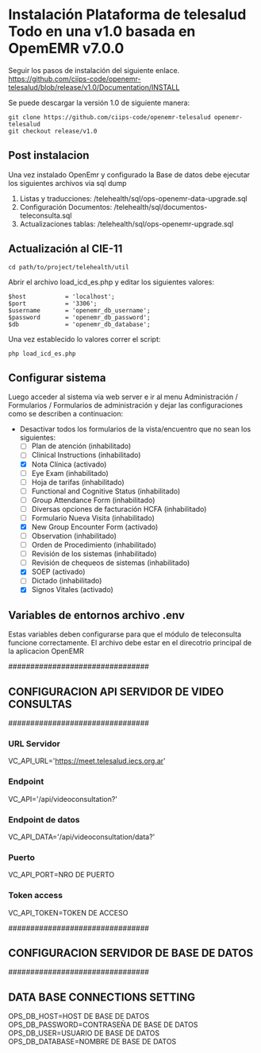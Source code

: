# Instalación Plataforma de telesalud Todo en una v1.0 basada en OpemEMR  v7.0.0 

Seguir los pasos de instalación del siguiente enlace. https://github.com/ciips-code/openemr-telesalud/blob/release/v1.0/Documentation/INSTALL

Se puede descargar la versión 1.0 de siguiente manera:
```
git clone https://github.com/ciips-code/openemr-telesalud openemr-telesalud
git checkout release/v1.0
```

## Post instalacion 
Una vez instalado OpenEmr y configurado la Base de datos debe ejecutar los siguientes archivos via sql dump
1. Listas y traducciones: /telehealth/sql/ops-openemr-data-upgrade.sql
1. Configuración Documentos: /telehealth/sql/documentos-teleconsulta.sql
1. Actualizaciones tablas: /telehealth/sql/ops-openemr-upgrade.sql


## Actualización al CIE-11
```
cd path/to/project/telehealth/util
```
Abrir el archivo load_icd_es.php y editar los siguientes valores:
```
$host           = 'localhost';
$port           = '3306';
$username       = 'openemr_db_username';
$password       = 'openemr_db_password';
$db             = 'openemr_db_database';
```

Una vez establecido lo valores correr el script:
```
php load_icd_es.php
```


## Configurar sistema
Luego acceder al sistema via web server e ir al menu Administración / Formularios / Formularios de administración y dejar las configuraciones  como se describen a continuacion: 
- Desactivar todos los formularios de la vista/encuentro que no sean los siguientes:
    - [ ] Plan de atención	    (inhabilitado)	
    - [ ] Clinical Instructions	(inhabilitado)
    - [X] Nota Clínica	        (activado) 
    - [ ] Eye Exam	            (inhabilitado) 
    - [ ] Hoja de tarifas	    (inhabilitado) 
    - [ ] Functional and Cognitive Status	(inhabilitado) 
    - [ ] Group Attendance Form	(inhabilitado) 
    - [ ] Diversas opciones de facturación HCFA	(inhabilitado) 
    - [ ] Formulario Nueva Visita	(inhabilitado) 
    - [X] New Group Encounter Form	(activado) 
    - [ ] Observation	            (inhabilitado) 
    - [ ] Orden de Procedimiento	(inhabilitado) 
    - [ ] Revisión de los sistemas	(inhabilitado) 
    - [ ] Revisión de chequeos de sistemas	(inhabilitado) 
    - [X] SOEP	                    (activado) 
    - [ ] Dictado	                (inhabilitado) 
    - [X] Signos Vitales	        (activado)

## Variables de entornos archivo .env
Estas variables deben configurarse para que el módulo de teleconsulta funcione correctamente. El archivo debe estar en el direcotrio principal de la aplicacion OpenEMR

################################
## CONFIGURACION API SERVIDOR DE VIDEO CONSULTAS
################################

### URL Servidor
VC_API_URL='https://meet.telesalud.iecs.org.ar'
### Endpoint 
VC_API='/api/videoconsultation?'
### Endpoint de datos
VC_API_DATA='/api/videoconsultation/data?'
### Puerto
VC_API_PORT=NRO DE PUERTO
### Token access
VC_API_TOKEN=TOKEN DE ACCESO

################################
## CONFIGURACION SERVIDOR DE BASE DE DATOS
################################

## DATA BASE CONNECTIONS SETTING
OPS_DB_HOST=HOST DE BASE DE DATOS 
OPS_DB_PASSWORD=CONTRASEÑA DE BASE DE DATOS
OPS_DB_USER=USUARIO DE BASE DE DATOS
OPS_DB_DATABASE=NOMBRE DE BASE DE DATOS